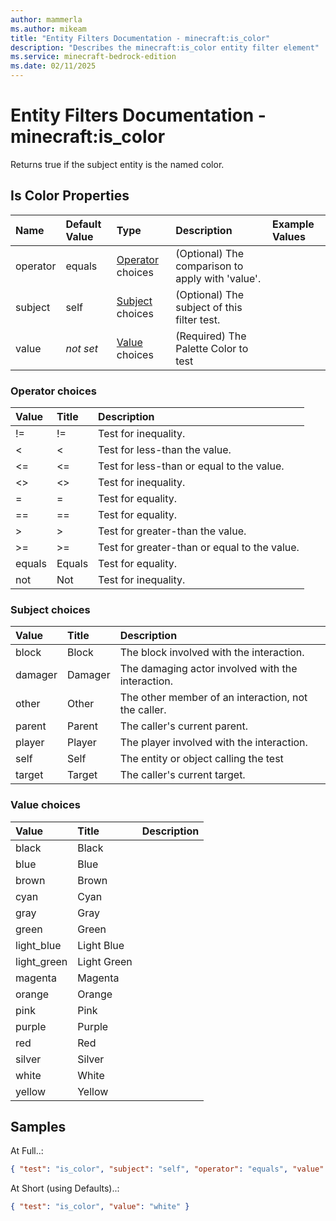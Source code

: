 ```yaml
---
author: mammerla
ms.author: mikeam
title: "Entity Filters Documentation - minecraft:is_color"
description: "Describes the minecraft:is_color entity filter element"
ms.service: minecraft-bedrock-edition
ms.date: 02/11/2025 
---
```


# Entity Filters Documentation - minecraft:is_color

Returns true if the subject entity is the named color.


## Is Color Properties

|Name       |Default Value |Type |Description |Example Values |
|:----------|:-------------|:----|:-----------|:------------- |
| operator | equals | [Operator](#operator-choices) choices | (Optional) The comparison to apply with 'value'. |  | 
| subject | self | [Subject](#subject-choices) choices | (Optional) The subject of this filter test. |  | 
| value | *not set* | [Value](#value-choices) choices | (Required) The Palette Color to test |  | 

### Operator choices

|Value       |Title |Description |
|:-----------|:-----|:-----------|
| != | != | Test for inequality.|
| < | < | Test for less-than the value.|
| <= | <= | Test for less-than or equal to the value.|
| <> | <> | Test for inequality.|
| = | = | Test for equality.|
| == | == | Test for equality.|
| > | > | Test for greater-than the value.|
| >= | >= | Test for greater-than or equal to the value.|
| equals | Equals | Test for equality.|
| not | Not | Test for inequality.|

### Subject choices

|Value       |Title |Description |
|:-----------|:-----|:-----------|
| block | Block | The block involved with the interaction.|
| damager | Damager | The damaging actor involved with the interaction.|
| other | Other | The other member of an interaction, not the caller.|
| parent | Parent | The caller's current parent.|
| player | Player | The player involved with the interaction.|
| self | Self | The entity or object calling the test|
| target | Target | The caller's current target.|

### Value choices

|Value       |Title |Description |
|:-----------|:-----|:-----------|
| black | Black | |
| blue | Blue | |
| brown | Brown | |
| cyan | Cyan | |
| gray | Gray | |
| green | Green | |
| light_blue | Light Blue | |
| light_green | Light Green | |
| magenta | Magenta | |
| orange | Orange | |
| pink | Pink | |
| purple | Purple | |
| red | Red | |
| silver | Silver | |
| white | White | |
| yellow | Yellow | |

## Samples

At Full..: 

```json
{ "test": "is_color", "subject": "self", "operator": "equals", "value": "white" }
```

At Short (using Defaults)..: 

```json
{ "test": "is_color", "value": "white" }
```
